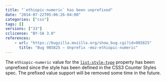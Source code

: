 ```yaml
---
title: "`ethiopic-numeric` has been unprefixed"
date: "2014-07-22T05:06:26-04:00"
categories: ["css"]
tags: []
versions: ["33"]
cclicense: "BY-SA 3.0"
references:
    - url: "https://bugzilla.mozilla.org/show_bug.cgi?id=985825"
      title: "Bug 985825 – Unprefix -moz-ethiopic-numeric"
---
```

The `ethiopic-numeric` value for the [`list-style-type`](https://developer.mozilla.org/docs/Web/CSS/list-style-type) property has been unprefixed since the style has been defined in the CSS3 Counter Styles spec. The prefixed value support will be removed some time in the future.
